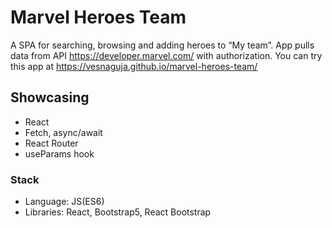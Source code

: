 # Marvel Heroes Team
A SPA for searching, browsing and adding heroes to “My team”. App pulls data from API https://developer.marvel.com/ with authorization.
You can try this app at https://vesnaguja.github.io/marvel-heroes-team/ 

## Showcasing

- React
- Fetch, async/await
- React Router
- useParams hook

### Stack

- Language: JS(ES6)
- Libraries: React, Bootstrap5, React Bootstrap

